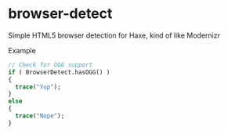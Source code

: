 # browser-detect
Simple HTML5 browser detection for Haxe, kind of like Modernizr

Example
```haxe
// Check for OGG support
if ( BrowserDetect.hasOGG() )
{
  trace("Yup");
}
else
{
  trace("Nope");
}
```